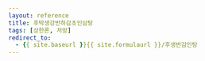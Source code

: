 ```yaml
---
layout: reference
title: 후박생강반하감초인삼탕
tags: [상한론, 처방]
redirect_to:
  - {{ site.baseurl }}{{ site.formulaurl }}/후생반감인탕
---
```


